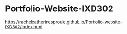 # Portfolio-Website-IXD302
https://rachelcatherinesproule.github.io/Portfolio-website-IXD302/index.html

